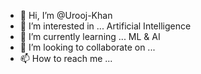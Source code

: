 - 👋 Hi, I’m @Urooj-Khan
- 👀 I’m interested in ... Artificial Intelligence
- 🌱 I’m currently learning ... ML & AI
- 💞️ I’m looking to collaborate on ...
- 📫 How to reach me ...

<!---
Urooj-Khan/Urooj-Khan is a ✨ special ✨ repository because its `README.md` (this file) appears on your GitHub profile.
You can click the Preview link to take a look at your changes.
--->
